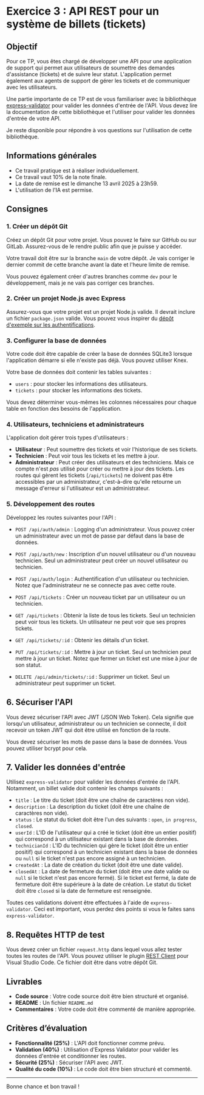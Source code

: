 # Exercice 3 : API REST pour un système de billets (tickets)

## Objectif

Pour ce TP, vous êtes chargé de développer une API pour une application de support
qui permet aux utilisateurs de soumettre des demandes d'assistance (tickets) et
de suivre leur statut. L'application permet également aux agents de support de
gérer les tickets et de communiquer avec les utilisateurs.

Une partie importante de ce TP est de vous familiariser avec la bibliothèque
[express-validator](https://express-validator.github.io/docs/) pour valider les
données d'entrée de l'API. Vous devez lire la documentation de cette
bibliothèque et l'utiliser pour valider les données d'entrée de votre API.

Je reste disponible pour répondre à vos questions sur l'utilisation de cette
bibliothèque.

## Informations générales

- Ce travail pratique est à réaliser individuellement.
- Ce travail vaut 10% de la note finale.
- La date de remise est le dimanche 13 avril 2025 à 23h59.
- L'utilisation de l'IA est permise.

## Consignes

### 1. Créer un dépôt Git

Créez un dépôt Git pour votre projet. Vous pouvez le faire sur GitHub ou sur
GitLab. Assurez-vous de le rendre public afin que je puisse y accéder.

Votre travail doit être sur la branche `main` de votre dépôt. Je vais corriger
le dernier commit de cette branche avant la date et l'heure limite de remise. 

Vous pouvez également créer d'autres branches comme `dev` pour le développement, mais je ne
vais pas corriger ces branches.

### 2. Créer un projet Node.js avec Express

Assurez-vous que votre projet est un projet Node.js valide. Il devrait
inclure un fichier `package.json` valide. Vous pouvez vous inspirer du
[dépôt d'exemple sur les authentifications](https://github.com/archambaultv-prof/2025H-420-4D2-MA-Authentification).

### 3. Configurer la base de données

Votre code doit être capable de créer la base de données SQLite3 lorsque
l'application démarre si elle n'existe pas déjà. Vous pouvez utiliser Knex.

Votre base de données doit contenir les tables suivantes :

- `users` : pour stocker les informations des utilisateurs.
- `tickets` : pour stocker les informations des tickets.

Vous devez déterminer vous-mêmes les colonnes nécessaires pour chaque table en fonction
des besoins de l'application.

### 4. Utilisateurs, techniciens et administrateurs

L'application doit gérer trois types d'utilisateurs :

- **Utilisateur** : Peut soumettre des tickets et voir l'historique de ses tickets.
- **Technicien** : Peut voir tous les tickets et les mettre à jour.
- **Administrateur** : Peut créer des utilisateurs et des techniciens. Mais ce compte
  n'est *pas* utilisé pour créer ou mettre à jour des tickets. Les routes qui gèrent
  les tickets (`/api/tickets`) ne doivent pas être accessibles par un administrateur, c'est-à-dire
  qu'elle retourne un message d'erreur si l'utilisateur est un administrateur.

### 5. Développement des routes

Développez les routes suivantes pour l'API :

- `POST /api/auth/admin` : Logging d'un administrateur. Vous pouvez créer un administrateur
  avec un mot de passe par défaut dans la base de données.
- `POST /api/auth/new` : Inscription d'un nouvel utilisateur ou d'un nouveau technicien. Seul un
  administrateur peut créer un nouvel utilisateur ou technicien.
- `POST /api/auth/login` : Authentification d'un utilisateur ou technicien. Notez que l'administrateur
  ne se connecte pas avec cette route.
- `POST /api/tickets` : Créer un nouveau ticket par un utilisateur ou un
  technicien.
- `GET /api/tickets` : Obtenir la liste de tous les tickets. Seul un technicien 
  peut voir tous les tickets. Un utilisateur ne peut voir que ses propres tickets.
- `GET /api/tickets/:id` : Obtenir les détails d'un ticket.
- `PUT /api/tickets/:id` : Mettre à jour un ticket. Seul un technicien peut
  mettre à jour un ticket. Notez que fermer un ticket est une mise à jour de son statut.

- `DELETE /api/admin/tickets/:id` : Supprimer un ticket. Seul un administrateur
  peut supprimer un ticket.

## 6. Sécuriser l'API

Vous devez sécuriser l'API avec JWT (JSON Web Token). Cela signifie que
lorsqu'un utilisateur, administrateur ou un technicien se connecte, il doit
recevoir un token JWT qui doit être utilisé en fonction de la route.

Vous devez sécuriser les mots de passe dans la base de données. Vous pouvez utiliser
bcrypt pour cela.

## 7. Valider les données d'entrée

Utilisez `express-validator` pour valider les données d'entrée de l'API. Notamment, un billet
valide doit contenir les champs suivants :

- `title` : Le titre du ticket (doit être une chaîne de caractères non vide).
- `description` : La description du ticket (doit être une chaîne de caractères non vide).
- `status` : Le statut du ticket doit être l'un des suivants : `open`, `in progress`, `closed`.
- `userId` : L'ID de l'utilisateur qui a créé le ticket (doit être un entier positif) qui
  correspond à un utilisateur existant dans la base de données.
- `technicianId` : L'ID du technicien qui gère le ticket (doit être un entier positif) qui
  correspond à un technicien existant dans la base de données ou `null` si le ticket
  n'est pas encore assigné à un technicien.
- `createdAt` : La date de création du ticket (doit être une date valide).
- `closedAt` : La date de fermeture du ticket (doit être une date valide ou `null` si le
  ticket n'est pas encore fermé). Si le ticket est fermé, la date de fermeture
  doit être supérieure à la date de création. Le statut du ticket doit être
  `closed` si la date de fermeture est renseignée.

Toutes ces validations doivent être effectuées à l'aide de `express-validator`.
Ceci est important, vous perdez des points si vous le faites sans
`express-validator`.

## 8. Requêtes HTTP de test

Vous devez créer un fichier `request.http` dans lequel vous allez
tester toutes les routes de l'API. Vous pouvez utiliser le plugin
[REST Client](https://marketplace.visualstudio.com/items?itemName=humao.rest-client)
pour Visual Studio Code. Ce fichier doit être dans votre dépôt Git.

## Livrables

- **Code source** : Votre code source doit être bien structuré et organisé.
- **README** : Un fichier `README.md`
- **Commentaires** : Votre code doit être commenté de manière appropriée.

## Critères d’évaluation

- **Fonctionnalité (25%)** : L'API doit fonctionner comme prévu.
- **Validation (40%)** : Utilisation d'Express Validator pour valider les données
  d'entrée et conditionner les routes.
- **Sécurité (25%)** : Sécuriser l'API avec JWT.
- **Qualité du code (10%)** : Le code doit être bien structuré et commenté.


---

Bonne chance et bon travail !
